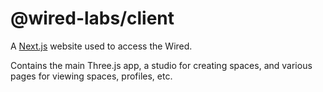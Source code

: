 # @wired-labs/client

A [Next.js](https://nextjs.org/) website used to access the Wired.

Contains the main Three.js app, a studio for creating spaces, and various pages for viewing spaces, profiles, etc.
